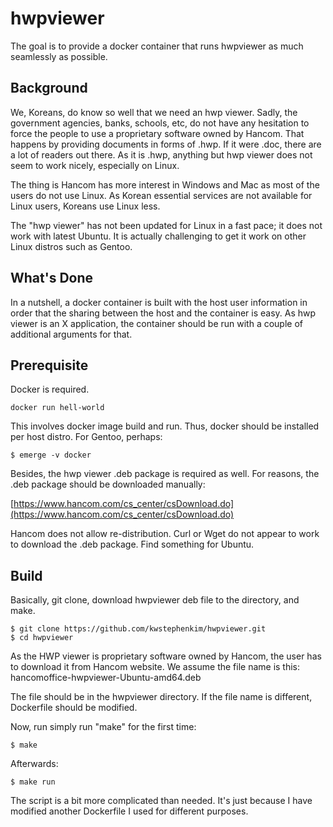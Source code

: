 # hwpviewer

The goal is to provide a docker container that runs hwpviewer as much seamlessly as possible.

## Background

We, Koreans, do know so well that we need an hwp viewer. Sadly, the government agencies, banks, schools, etc, do not have any hesitation to force the people to use a proprietary software owned by Hancom. That happens by providing documents in forms of .hwp. If it were .doc, there are a lot of readers out there. As it is .hwp, anything but hwp viewer does not seem to work nicely, especially on Linux. 

The thing is Hancom has more interest in Windows and Mac as most of the users do not use Linux. As Korean essential services are not available for Linux users, Koreans use Linux less.

The "hwp viewer" has not been updated for Linux in a fast pace; it does not work with latest Ubuntu. It is actually challenging to get it work on other Linux distros such as Gentoo. 

## What's Done

In a nutshell, a docker container is built with the host user information in order that the sharing between the host and the container is easy. As hwp viewer is an X application, the container should be run with a couple of additional arguments for that. 

## Prerequisite

Docker is required. 

```
docker run hell-world
```

This involves docker image build and run. Thus, docker should be
installed per host distro. For Gentoo, perhaps:

```
$ emerge -v docker
```

Besides, the hwp viewer .deb package is required as well. For reasons, the .deb package should be downloaded manually:

 [https://www.hancom.com/cs_center/csDownload.do](https://www.hancom.com/cs_center/csDownload.do)

Hancom does not allow re-distribution. Curl or Wget do not appear to work to download the .deb package. Find something for Ubuntu. 


## Build

Basically, git clone, download hwpviewer deb file to the directory, and make.

```
$ git clone https://github.com/kwstephenkim/hwpviewer.git
$ cd hwpviewer
```

As the HWP viewer is proprietary software owned by Hancom, the user
has to download it from Hancom website. We assume the file name is
this:
  hancomoffice-hwpviewer-Ubuntu-amd64.deb

The file should be in the hwpviewer directory. If the file name is different, Dockerfile should be modified.

Now, run simply run "make" for the first time:
```
$ make
```

Afterwards:
```
$ make run
```

The script is a bit more complicated than needed. It's just because I have modified another Dockerfile I used for different purposes. 
